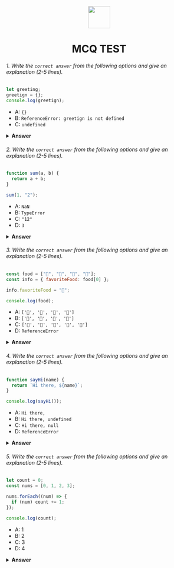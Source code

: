 <div align="center">
  <img height="60" src="https://edurev.gumlet.io/AllImages/original/ApplicationImages/CourseImages/944e5d47-8c55-4a89-91e5-22ab5f2798fc_CI.png">
  <h1>MCQ TEST</h1>
</div>

###### 1. Write the `correct answer` from the following options and give an explanation (2-5 lines).

```javascript
let greeting;
greetign = {};
console.log(greetign);
```

- A: `{}`
- B: `ReferenceError: greetign is not defined`
- C: `undefined`

<details><summary><b>Answer</b></summary>
<p>

#### Answer: A

<i>let greeting : This line declares a variable named greeting using the let keyword, but it doesn't assign any value to it. In JavaScript, when declare a variable without assigning a value, it is initialized with undefined by default.</i>

<i>greeting = {} : In this line, you assign an empty object {} to the greeting variable. Now, the greeting variable holds an empty object as its value.</i>

<i>console.log(greeting) : Finally, console.log() to print the value of the greeting variable to the console. Since you assigned an empty object to greeting in the previous step, it will display the empty object as the output.</i>



</p>
</details>

###### 2. Write the `correct answer` from the following options and give an explanation (2-5 lines).

```javascript
function sum(a, b) {
  return a + b;
}

sum(1, "2");
```

- A: `NaN`
- B: `TypeError`
- C: `"12"`
- D: `3`

<details><summary><b>Answer</b></summary>
<p>

#### Answer: C

<i>You have defined a function called sum(a, b) which takes two parameters, a and b, and returns their sum.</i>

<i>You then call the sum function with the arguments 1 and "2". 1 is a number, but "2" is a string.</i>

<i>When you use the + operator to add a and b, JavaScript performs type coercion. In this case, it converts the number 1 to a string and then concatenates the two strings.</i>

<i>So, effectively, the operation becomes "1" + "2", which results in the string "12".</i>

</p>
</details>

###### 3. Write the `correct answer` from the following options and give an explanation (2-5 lines).

```javascript
const food = ["🍕", "🍫", "🥑", "🍔"];
const info = { favoriteFood: food[0] };

info.favoriteFood = "🍝";

console.log(food);
```

- A: `['🍕', '🍫', '🥑', '🍔']`
- B: `['🍝', '🍫', '🥑', '🍔']`
- C: `['🍝', '🍕', '🍫', '🥑', '🍔']`
- D: `ReferenceError`

<details><summary><b>Answer</b></summary>
<p>

#### Answer: A

<i>const food = ["🍕", "🍫", "🥑", "🍔"] : You declare an array called food containing four elements, which are emoji symbols representing different types of food.</i>

<i>const info = { favoriteFood: food[0] } : You create an object called info with a property favoriteFood that is initially set to the first element of the food array, which is "🍕". So, info looks like this: { favoriteFood: "🍕" }.</i>

<i>info.favoriteFood = "🍝" : You reassign the favoriteFood property of the info object to the string "🍝". This changes the info object to { favoriteFood: "🍝" }.</i>

<i>console.log(food) : Finally, you log the food array to the console. However, the changes you made to the info object do not affect the food array. The food array remains unchanged and still contains the original elements.</i>

</p>
</details>

###### 4. Write the `correct answer` from the following options and give an explanation (2-5 lines).

```javascript
function sayHi(name) {
  return `Hi there, ${name}`;
}

console.log(sayHi());
```

- A: `Hi there,`
- B: `Hi there, undefined`
- C: `Hi there, null`
- D: `ReferenceError`

<details><summary><b>Answer</b></summary>
<p>

#### Answer: B

<i>function sayHi(name) { ... } : This line defines a function called sayHi that expects one argument, name.</i>
<i>return Hi there, ${name} : Inside the function, it constructs a string using a template literal, which includes the provided name variable. The template literal ${name} is a placeholder for the value of the name argument passed to the function.</i>
<i>console.log(sayHi()) : Here, you are calling the sayHi function without passing any argument, which means that the name parameter inside the function will have the value undefined because you didn't provide any value for it.</i>
<i>The function attempts to create a string with the name variable, but since name is undefined, it will be converted to a string as "undefined".</i>
<i>So, The result of sayHi() is "Hi there, undefined".</i>

</p>
</details>

###### 5. Write the `correct answer` from the following options and give an explanation (2-5 lines).

```javascript
let count = 0;
const nums = [0, 1, 2, 3];

nums.forEach((num) => {
  if (num) count += 1;
});

console.log(count);
```

- A: 1
- B: 2
- C: 3
- D: 4

<details><summary><b>Answer</b></summary>
<p>

#### Answer: C

<i>This code initializes a count variable to 0, then uses the forEach method to iterate through the nums array. For each element in the array, if the element is truthy (not equal to 0), it increments the count variable by 1. Finally, it logs the value of count to the console, which will be 3 because there are three truthy values (1, 2, and 3) in the nums array.</i>

</p>
</details>
